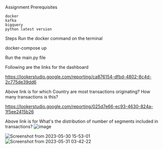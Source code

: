 Assignment
Prerequisites

    docker
    kafka
    bigquery 
    python latest version

Steps
Run the docker command on the terminal

docker-compose up

Run the main.py file 

Following are the links for the dashboard

https://lookerstudio.google.com/reporting/ca876154-dfbd-4802-8c4d-2c775de39dd6

Above link is for which Country are most transactions originating? How many transactions is this?

https://lookerstudio.google.com/reporting/025d7e66-ec93-4630-824a-1f5ee2415b26

Above link is for What's the distribution of number of segments included in transactions?
![image](https://github.com/jayamaalathy-datascience/assignment-kafka/assets/58150949/72e50de5-34da-4389-b514-d29710a43982)





![Screenshot from 2023-05-30 15-53-01](https://github.com/jayamaalathy-datascience/assignment-kafka/assets/58150949/e6a9b7ed-f500-48d1-bd4d-35a01811d286)
![Screenshot from 2023-05-31 03-42-22](https://github.com/jayamaalathy-datascience/assignment-kafka/assets/58150949/baed0a66-9622-42ac-8538-8ab356099bd0)





